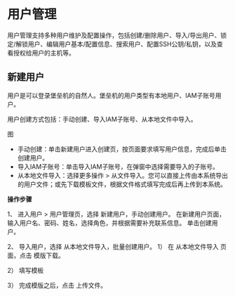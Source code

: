# 用户管理


用户管理支持多种用户维护及配置操作，包括创建/删除用户、导入/导出用户、锁定/解锁用户、编辑用户基本/配置信息、搜索用户、配置SSH公钥/私钥，以及查看授权给用户的主机等。


## 新建用户

用户是可以登录堡垒机的自然人。堡垒机的用户类型有本地用户、IAM子账号用户。

用户创建方式包括：手动创建、导入IAM子账号、从本地文件中导入。

图


- 手动创建：单击新建用户进入创建页，按页面要求填写用户信息，完成后单击创建用户。
- 导入IAM子账号：单击导入IAM子账号，在弹窗中选择需要导入的子账号。
- 从本地文件导入：选择更多操作 > 从文件导入。您可以直接上传由本系统导出的用户文件；或先下载模板文件，根据文件格式填写完成后再上传到本系统。

**操作步骤**  

1、 进入用户 > 用户管理页，选择 新建用户，手动创建用户。
  在新建用户页面，输入用户名、密码、姓名，选择角色，并根据需要补充联系信息。
  单击创建用户。


2、 导入用户，选择 从本地文件导入，批量创建用户。
  1） 在 从本地文件导入 页面，点击 模版下载。
  
  2） 填写模板
  
  3） 完成模版之后，点击 上传文件。
  
